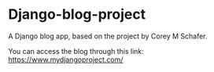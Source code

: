 # Django-blog-project

A Django blog app, based on the project by Corey M Schafer.

You can access the blog through this link: https://www.mydjangoproject.com/
